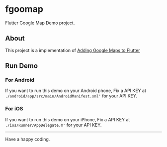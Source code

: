# fgoomap

Flutter Google Map Demo project.

## About

This project is a implementation of [Adding Google Maps to Flutter](https://medium.com/flutter-io/google-maps-and-flutter-cfb330f9a245)

## Run Demo

### For Android

If you want to run this demo on your Android phone, Fix a API KEY at `./android/app/src/main/AndroidManifest.xml'` for your API KEY.

### For iOS

If you want to run this demo on your iPhone, Fix a API KEY at `./ios/Runner/AppDelegate.m'` for your API KEY.

---

Have a happy coding.
